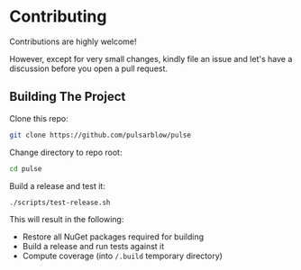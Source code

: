 # Contributing

Contributions are highly welcome!

However, except for very small changes, kindly file an issue and let's have a discussion before you open a pull request.

## Building The Project

Clone this repo:

```bash
git clone https://github.com/pulsarblow/pulse
```

Change directory to repo root:

```bash
cd pulse
```

Build a release and test it:

```bash
./scripts/test-release.sh
```

This will result in the following:

-   Restore all NuGet packages required for building
-   Build a release and run tests against it
-   Compute coverage (into `/.build` temporary directory)
